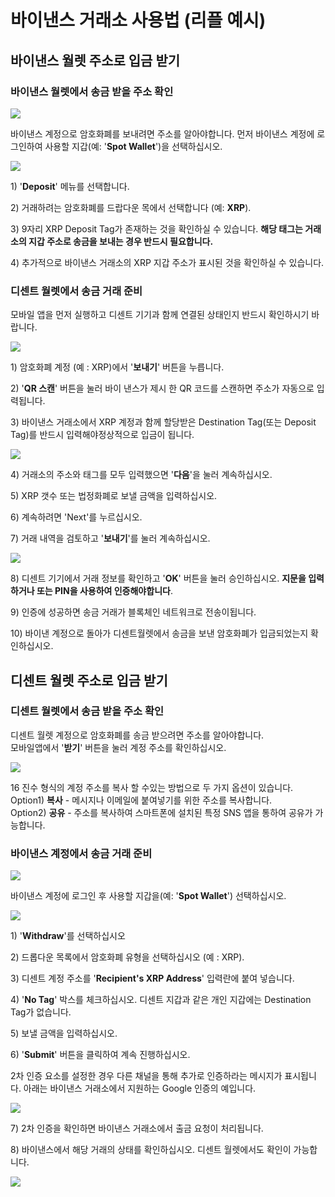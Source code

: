 # 바이낸스 거래소 사용법 \(리플 예시\)

## 바이낸스 월렛 주소로 입금 받기 

### 바이낸스 월렛에서 송금 받을 주소 확인

![](../.gitbook/assets/binance1.png)

바이낸스 계정으로 암호화폐를 보내려면 주소를 알아야합니다. 먼저 바이낸스 계정에 로그인하여 사용할 지갑\(예: '**Spot Wallet**'\)을 선택하십시오.

![](../.gitbook/assets/binance2.png)

1\) '**Deposit**' 메뉴를 선택합니다.

2\) 거래하려는 암호화폐를 드랍다운 목에서 선택합니다 \(예: **XRP**\).

3\) 9자리 XRP Deposit Tag가 존재하는 것을 확인하실 수 있습니다. **해당 태그는 거래소의 지갑 주소로 송금을 보내는 경우 반드시 필요합니다.** 

4\) 추가적으로 바이낸스 거래소의 XRP 지갑 주소가 표시된 것을 확인하실 수 있습니다.

### 디센트 월렛에서 송금 거래 준비

모바일 앱을 먼저 실행하고 디센트 기기과 함께 연결된 상태인지 반드시 확인하시기 바랍니다.

![](../.gitbook/assets/binance3.png)

1\) 암호화폐 계정 \(예 : XRP\)에서 '**보내기**' 버튼을 누릅니다.

2\) '**QR 스캔**' 버튼을 눌러 바이 낸스가 제시 한 QR 코드를 스캔하면 주소가 자동으로 입력됩니다.

3\) 바이낸스 거래소에서 XRP 계정과 함께 할당받은 Destination Tag\(또는 Deposit Tag\)를 반드시 입력해야정상적으로 입금이 됩니다.

![](../.gitbook/assets/binance4.png)

4\) 거래소의 주소와 태그를 모두 입력했으면 '**다음**'을 눌러 계속하십시오. 

5\) XRP 갯수 또는 법정화폐로 보낼 금액을 입력하십시오. 

6\) 계속하려면 'Next'를 누르십시오. 

7\) 거래 내역을 검토하고 '**보내기**'를 눌러 계속하십시오.

![](../.gitbook/assets/binance5.png)

8\) 디센트 기기에서 거래 정보를 확인하고 '**OK**' 버튼을 눌러 승인하십시오. **지문을 입력하거나 또는 PIN을 사용하여 인증해야합니다**. 

9\) 인증에 성공하면 송금 거래가 블록체인 네트워크로 전송이됩니다. 

10\) 바이낸 계정으로 돌아가 디센트월렛에서 송금을 보낸 암호화폐가 입금되었는지 확인하십시오.

## 디센트 월렛 주소로 입금 받기 

### 디센트 월렛에서 송금 받을 주소 확인

디센트 월렛 계정으로 암호화폐를 송금 받으려면 주소를 알아야합니다.   
모바일앱에서 '**받기**' 버튼을 눌러 계정 주소를 확인하십시오.

![](../.gitbook/assets/binance7.png)

16 진수 형식의 계정 주소를 복사 할 수있는 방법으로 두 가지 옵션이 있습니다.   
Option1\) **복사** - 메시지나 이메일에 붙여넣기를 위한 주소를 복사합니다.   
Option2\) **공유** - 주소를 복사하여 스마트폰에 설치된 특정 SNS 앱을 통하여 공유가 가능합니다.

### 바이낸스 계정에서 송금 거래 준비

![](../.gitbook/assets/binance1.png)

바이낸스 계정에 로그인 후 사용할 지갑을\(예: '**Spot Wallet**'\) 선택하십시오.

![](../.gitbook/assets/binance8.png)

1\) '**Withdraw**'를 선택하십시오 

2\) 드롭다운 목록에서 암호화폐 유형을 선택하십시오 \(예 : XRP\).

3\) 디센트 계정 주소를 '**Recipient's XRP Address**' 입력란에 붙여 넣습니다. 

4\) '**No Tag**' 박스를 체크하십시오. 디센트 지갑과 같은 개인 지갑에는 Destination Tag가 없습니다. 

5\) 보낼 금액을 입력하십시오. 

6\) '**Submit**' 버튼을 클릭하여 계속 진행하십시오. 

2차 인증 요소를 설정한 경우 다른 채널을 통해 추가로 인증하라는 메시지가 표시됩니다. 아래는 바이낸스 거래소에서 지원하는 Google 인증의 예입니다.

![](../.gitbook/assets/binance10.png)

7\) 2차 인증을 확인하면 바이낸스 거래소에서 출금 요청이 처리됩니다.

8\) 바이낸스에서 해당 거래의 상태를 확인하십시오. 디센트 월렛에서도 확인이 가능합니다.

![](../.gitbook/assets/binance11.png)

